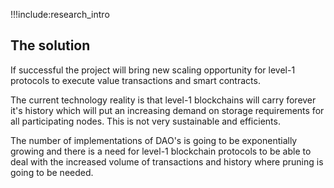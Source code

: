 
!!!include:research_intro

## The solution

If successful the project will bring new scaling opportunity for level-1 protocols to execute value transactions and smart contracts. 

The current technology reality is that level-1 blockchains will carry forever it's history which will put an increasing demand on storage requirements for all participating nodes. This is not very sustainable and efficients. 

The number of implementations of DAO's is going to be exponentially growing and there is a need for level-1 blockchain protocols to be able to deal with the increased volume of transactions and history where pruning is going to be needed.
